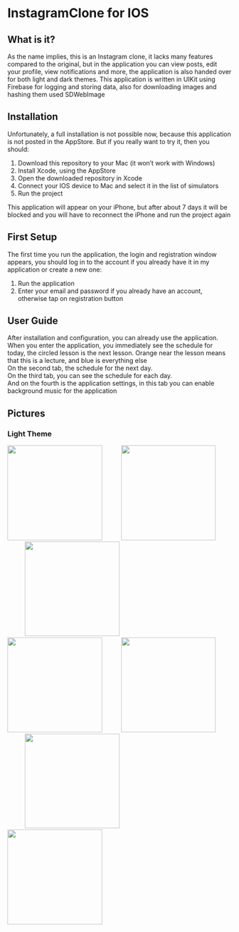 
# InstagramClone for IOS
<h2>What is it?</h2>
<p>As the name implies, this is an Instagram clone, it lacks many features compared to the original, but in the application you can view posts, edit your profile, view notifications and more, the application is also handed over for both light and dark themes. This application is written in UIKit using Firebase for logging and storing data, also for downloading images and hashing them used SDWebImage</p>
<h2>Installation</h2>
<p>Unfortunately, a full installation is not possible now, because this application is not posted in the AppStore. But if you really want to try it, then you should:</p>
  <ol>
  <li>Download this repository to your Mac (it won’t work with Windows)</li>
  <li>Install Xcode, using the AppStore</li>
  <li>Open the downloaded repository in Xcode</li>
  <li>Connect your IOS device to Mac and select it in the list of simulators</li>
  <li>Run the project</li>
  </ol>
  <p>This application will appear on your iPhone, but after about 7 days it will be blocked and you will have to reconnect the iPhone and run the project again</p>
<h2>First Setup</h2>
<p>The first time you run the application, the login and registration window appears, you should log in to the account if you already have it in my application or create a new one:</p>
<ol>
  <li>Run the application</li>
  <li>Enter your email and password if you already have an account, otherwise tap on registration button</li>
</ol>
<h2>User Guide</h2>
<p>After installation and configuration, you can already use the application.<br> When you enter the application, you immediately see the schedule for today, the circled lesson is the next lesson. Orange near the lesson means that this is a lecture, and blue is everything else<br> On the second tab, the schedule for the next day.<br> On the third tab, you can see the schedule for each day.<br> And on the fourth is the application settings, in this tab you can enable background music for the application</p>
<h2>Pictures</h2>
<h3>Light Theme</h3>
<div>
  <p>
  <img src = "https://user-images.githubusercontent.com/61494312/224496372-99553739-0f55-4818-bc03-90f45b4a2550.png", width = 212.5px, heigth = 553px, margin-rigth = 20px>
    &nbsp;&nbsp;&nbsp;&nbsp;&nbsp;&nbsp;&nbsp;&nbsp;&nbsp;
  <img src = "https://user-images.githubusercontent.com/61494312/224496395-b7dfe2c7-6695-4ca6-aeda-6cd325a11982.png", width = 212.5px, heigth = 553px, margin-rigth = 20px>
    &nbsp;&nbsp;&nbsp;&nbsp;&nbsp;&nbsp;&nbsp;&nbsp;&nbsp;
  <img src = "https://user-images.githubusercontent.com/61494312/224496526-6f29dc9a-7599-4522-944e-7eeef40f1a54.png", width = 212.5px, heigth = 553px>
    &nbsp;&nbsp;&nbsp;&nbsp;&nbsp;&nbsp;&nbsp;&nbsp;&nbsp;
  <img src = "https://user-images.githubusercontent.com/61494312/224496531-f8c707ab-430a-4583-ac72-47f84e2e2b8b.png", width = 212.5px, heigth = 553px>
    &nbsp;&nbsp;&nbsp;&nbsp;&nbsp;&nbsp;&nbsp;&nbsp;&nbsp;
  <img src = "https://user-images.githubusercontent.com/61494312/224496562-a8b401db-e018-465d-8d5c-18ef3f45b95d.png", width = 212.5px, heigth = 553px>
    &nbsp;&nbsp;&nbsp;&nbsp;&nbsp;&nbsp;&nbsp;&nbsp;&nbsp;
  <img src = "https://user-images.githubusercontent.com/61494312/224496570-012edad6-f1ab-41f3-a63d-1a21657be5fb.png", width = 212.5px, heigth = 553px>
    &nbsp;&nbsp;&nbsp;&nbsp;&nbsp;&nbsp;&nbsp;&nbsp;&nbsp;
  <img src = "https://user-images.githubusercontent.com/61494312/224496579-a517e6ac-db04-4640-a351-1a4ff96b2ee7.png", width = 212.5px, heigth = 553px>
  </p>


